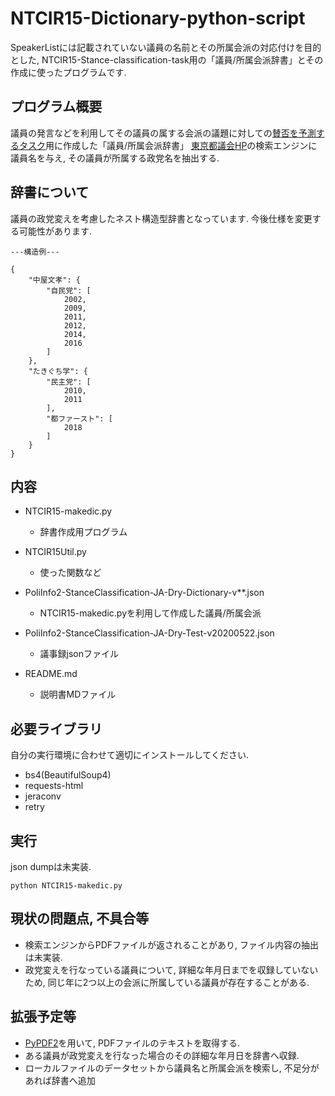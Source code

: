 # NTCIR15-Dictionary-python-script
SpeakerListには記載されていない議員の名前とその所属会派の対応付けを目的とした, NTCIR15-Stance-classification-task用の「議員/所属会派辞書」とその作成に使ったプログラムです.

## プログラム概要
議員の発言などを利用してその議員の属する会派の議題に対しての[賛否を予測するタスク](https://github.com/cat415/NTCIR15-rulebase-python-script)用に作成した「議員/所属会派辞書」
[東京都議会HP](https://search.metro.tokyo.lg.jp/?kw=&temp=JP&ie=u&sitesearch=www.gikai.metro.tokyo.jp)の検索エンジンに議員名を与え, その議員が所属する政党名を抽出する.

## 辞書について
議員の政党変えを考慮したネスト構造型辞書となっています.
今後仕様を変更する可能性があります.
```
---構造例---

{
	"中屋文孝": {
		"自民党": [
			2002,
			2009,
			2011,
			2012,
			2014,
			2016
		]
	},
	"たきぐち学": {
		"民主党": [
			2010,
			2011
		],
		"都ファースト": [
			2018
		]
	}
}
 ```

## 内容
- NTCIR15-makedic.py
  - 辞書作成用プログラム

- NTCIR15Util.py
  - 使った関数など

- PoliInfo2-StanceClassification-JA-Dry-Dictionary-v**.json
  - NTCIR15-makedic.pyを利用して作成した議員/所属会派
  
- PoliInfo2-StanceClassification-JA-Dry-Test-v20200522.json
  - 議事録jsonファイル

- README.md
  - 説明書MDファイル
  
## 必要ライブラリ
自分の実行環境に合わせて適切にインストールしてください.
- bs4(BeautifulSoup4)
- requests-html
- jeraconv
- retry

## 実行
json dumpは未実装.
```
python NTCIR15-makedic.py
```

## 現状の問題点, 不具合等
- 検索エンジンからPDFファイルが返されることがあり, ファイル内容の抽出は未実装.
- 政党変えを行なっている議員について, 詳細な年月日までを収録していないため, 同じ年に2つ以上の会派に所属している議員が存在することがある.

## 拡張予定等
- [PyPDF2](https://pypi.org/project/PyPDF2/)を用いて, PDFファイルのテキストを取得する.
- ある議員が政党変えを行なった場合のその詳細な年月日を辞書へ収録.
- ローカルファイルのデータセットから議員名と所属会派を検索し, 不足分があれば辞書へ追加
